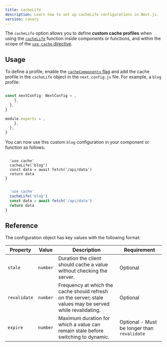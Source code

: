 ```yaml
---
title: cacheLife
description: Learn how to set up cacheLife configurations in Next.js.
version: canary
---
```


The `cacheLife` option allows you to define **custom cache profiles** when using the [`cacheLife`](/docs/app/api-reference/functions/cacheLife) function inside components or functions, and within the scope of the [`use cache` directive](/docs/app/api-reference/directives/use-cache).

## Usage

To define a profile, enable the [`cacheComponents` flag](/docs/app/api-reference/config/next-config-js/cacheComponents) and add the cache profile in the `cacheLife` object in the `next.config.js` file. For example, a `blog` profile:

```ts filename="next.config.ts" switcher

const nextConfig: NextConfig = ,
    },
  },
}

```

```js filename="next.config.js" switcher
module.exports = ,
    },
  },
}
```

You can now use this custom `blog` configuration in your component or function as follows:

```tsx filename="app/actions.ts" highlight= switcher

  'use cache'
  cacheLife('blog')
  const data = await fetch('/api/data')
  return data
}
```

```jsx filename="app/actions.js" highlight= switcher

  'use cache'
  cacheLife('blog')
  const data = await fetch('/api/data')
  return data
}
```

## Reference

The configuration object has key values with the following format:

| **Property** | **Value** | **Description**                                                                                           | **Requirement**                             |
| ------------ | --------- | --------------------------------------------------------------------------------------------------------- | ------------------------------------------- |
| `stale`      | `number`  | Duration the client should cache a value without checking the server.                                     | Optional                                    |
| `revalidate` | `number`  | Frequency at which the cache should refresh on the server; stale values may be served while revalidating. | Optional                                    |
| `expire`     | `number`  | Maximum duration for which a value can remain stale before switching to dynamic.                          | Optional - Must be longer than `revalidate` |
